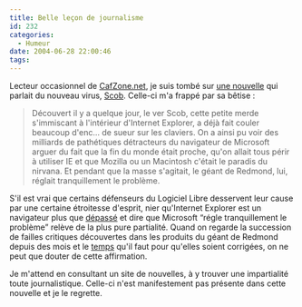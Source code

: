 ```yaml
---
title: Belle leçon de journalisme
id: 232
categories:
  - Humeur
date: 2004-06-28 22:00:46
tags:
---
```


Lecteur occasionnel de [CafZone.net](http://www.cafzone.net/ "CafZone :: No, I will NOT fix your computer."), je suis tombé sur [une nouvelle](http://www.cafzone.net/NewsDetails.aspx?newsId=2854 " Scob e-doux ") qui parlait du nouveau virus, [Scob](http://securityresponse.symantec.com/avcenter/venc/data/js.scob.trojan.html "JS.Scob.Trojan"). Celle-ci m'a frappé par sa bêtise&nbsp;:
 > Découvert il y a quelque jour, le ver Scob, cette petite merde s'immiscant à l'intérieur d'Internet Explorer, a déjà fait couler beaucoup d'enc… de sueur sur les claviers. On a ainsi pu voir des milliards de pathétiques détracteurs du navigateur de Microsoft arguer du fait que la fin du monde était proche, qu'on allait tous périr à utiliser IE et que Mozilla ou un Macintosh c'était le paradis du nirvana. Et pendant que la masse s'agitait, le géant de Redmond, lui, réglait tranquillement le problème. 

S'il est vrai que certains défenseurs du Logiciel Libre desservent leur cause par une certaine étroitesse d'esprit, nier qu'Internet Explorer est un navigateur plus que [dépassé](http://emmanuel.clement.free.fr/navigateurs/comparatif.htm "Comparatif Internet Explorer / Mozilla Firefox") et dire que Microsoft <q>régle tranquillement le problème</q> relève de la plus pure partialité. Quand on regarde la succession de failles critiques découvertes dans les produits du géant de Redmond depuis des mois et le [temps](http://www.zdnet.fr/actualites/technologie/0,39020809,39140184,00.htm "Microsoft corrige enfin la faille d&#039;Internet Explorer sur les URL") qu'il faut pour qu'elles soient corrigées, on ne peut que douter de cette affirmation.

Je m'attend en consultant un site de nouvelles, à y trouver une impartialité toute journalistique. Celle-ci n'est manifestement pas présente dans cette nouvelle et je le regrette.